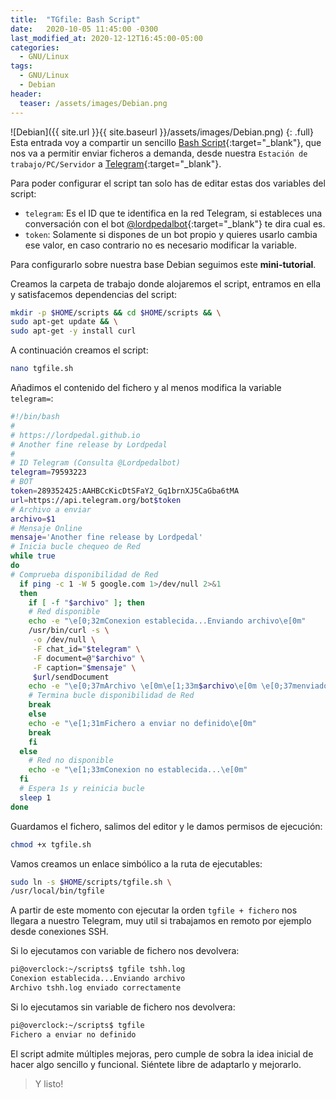 ```yaml
---
title:  "TGfile: Bash Script"
date:   2020-10-05 11:45:00 -0300
last_modified_at: 2020-12-12T16:45:00-05:00
categories:
  - GNU/Linux
tags:
  - GNU/Linux
  - Debian
header:
  teaser: /assets/images/Debian.png
---
```


![Debian]({{ site.url }}{{ site.baseurl }}/assets/images/Debian.png)
{: .full}
Esta entrada voy a compartir un sencillo [Bash Script](https://es.wikipedia.org/wiki/Bash){:target="_blank"}, que nos va a permitir enviar ficheros a demanda, desde nuestra `Estación de trabajo/PC/Servidor` a [Telegram](https://web.telegram.org/){:target="_blank"}.

Para poder configurar el script tan solo has de editar estas dos variables del script:

- `telegram`: Es el ID que te identifica en la red Telegram, si estableces una conversación con el bot [@lordpedalbot](https://t.me/Lordpedalbot){:target="_blank"} te dira cual es.
- `token`: Solamente si dispones de un bot propio y quieres usarlo cambia ese valor, en caso contrario no es necesario modificar la variable.

Para configurarlo sobre nuestra base Debian seguimos este **mini-tutorial**. 

Creamos la carpeta de trabajo donde alojaremos el script, entramos en ella y satisfacemos dependencias del script:

```bash
mkdir -p $HOME/scripts && cd $HOME/scripts && \
sudo apt-get update && \
sudo apt-get -y install curl
```

A continuación creamos el script:

```bash
nano tgfile.sh
```

Añadimos el contenido del fichero y al menos modifica la variable `telegram=`:

```bash
#!/bin/bash
#
# https://lordpedal.github.io
# Another fine release by Lordpedal
#
# ID Telegram (Consulta @Lordpedalbot)
telegram=79593223
# BOT
token=289352425:AAHBCcKicDtSFaY2_Gq1brnXJ5CaGba6tMA
url=https://api.telegram.org/bot$token
# Archivo a enviar
archivo=$1
# Mensaje Online
mensaje='Another fine release by Lordpedal'
# Inicia bucle chequeo de Red
while true
do
# Comprueba disponibilidad de Red
  if ping -c 1 -W 5 google.com 1>/dev/null 2>&1
  then
    if [ -f "$archivo" ]; then
    # Red disponible
    echo -e "\e[0;32mConexion establecida...Enviando archivo\e[0m"
    /usr/bin/curl -s \
     -o /dev/null \
     -F chat_id="$telegram" \
     -F document=@"$archivo" \
     -F caption="$mensaje" \
     $url/sendDocument
    echo -e "\e[0;37mArchivo \e[0m\e[1;33m$archivo\e[0m \e[0;37menviado correctamente\e[0m"
    # Termina bucle disponibilidad de Red
    break
    else
    echo -e "\e[1;31mFichero a enviar no definido\e[0m"
    break
    fi
  else
    # Red no disponible
    echo -e "\e[1;33mConexion no establecida...\e[0m"
  fi
  # Espera 1s y reinicia bucle
  sleep 1
done
```

Guardamos el fichero, salimos del editor y le damos permisos de ejecución:

```bash
chmod +x tgfile.sh
```

Vamos creamos un enlace simbólico a la ruta de ejecutables:

```bash
sudo ln -s $HOME/scripts/tgfile.sh \
/usr/local/bin/tgfile
```

A partir de este momento con ejecutar la orden `tgfile + fichero` nos llegara a nuestro Telegram, muy util si trabajamos en remoto por ejemplo desde conexiones SSH.

Si lo ejecutamos con variable de fichero nos devolvera:

```bash
pi@overclock:~/scripts$ tgfile tshh.log
Conexion establecida...Enviando archivo
Archivo tshh.log enviado correctamente
```

Si lo ejecutamos sin variable de fichero nos devolvera:

```bash
pi@overclock:~/scripts$ tgfile
Fichero a enviar no definido
```

El script admite múltiples mejoras, pero cumple de sobra la idea inicial de hacer algo sencillo y funcional. Siéntete libre de adaptarlo y mejorarlo.


> Y listo!
